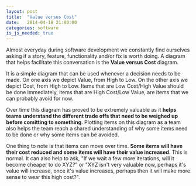 ```yaml
---
layout: post
title:  "Value versus Cost"
date:   2014-04-18 21:00:00
categories: software
is_js_needed: true
---
```


<div id="value-versus-cost" class="graph"></div>
<script type="text/javascript">
  OnLoad.call(function() {
    var svg = dimple.newSvg("#value-versus-cost", '100%', '500');
    var data = [
      { 'Cost': 'Low', 'Value': 'Low' },
      { 'Cost': 'Low', 'Value': 'High' },
      { 'Cost': 'High', 'Value': 'Low' },
      { 'Cost': 'High', 'Value': 'High' },
    ];
    var chart = new dimple.chart(svg, data);

    var x = chart.addCategoryAxis('x', 'Value');
    x.addOrderRule(['Low', 'High']);
    ChartHelper.setAxisStyle(x);

    var y = chart.addCategoryAxis('y', 'Cost');
    y.addOrderRule(['Low', 'High']);
    ChartHelper.setAxisStyle(y);

    var series = chart.addSeries('Type', dimple.plot.bubble);

    ChartHelper.draw(chart);
  });
</script>

Almost everyday during software development we constantly find ourselves
asking if a story, feature, functionality and/or fix is worth doing. A diagram
that helps facilitate this conversation is the **Value versus Cost** diagram.

<!--more-->

It is a simple diagram that can be used whenever a decision needs
to be made. On one axis we depict Value, from High to Low. On the other axis
we depict Cost, from High to Low. Items that are Low Cost/High Value should be
done immediately, items that are High Cost/Low Value, are items that we can
probably avoid for now.

Over time this diagram has proved to be extremely valuable as it **helps teams
understand the different trade offs that need to be weighed up before
comitting to something**. Plotting items on this diagram as a team also helps the
team reach a shared understanding of why some items need to be done or why
some items can be avoided.

One thing to note is that items can move over time. **Some items will have their
cost reduced and some items will have their value increased**. This is normal. It
can also help to ask, "If we wait a few more iterations, will it
become cheaper to do XYZ?" or "XYZ isn't very valuable now, perhaps it's value
will increase, once it's value increases, perhaps then it will make more sense
to wear this high cost?".
